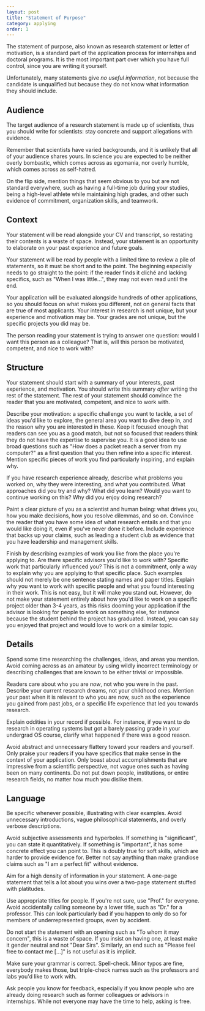 ```yaml
---
layout: post
title: "Statement of Purpose"
category: applying
order: 1
---
```


The statement of purpose, also known as research statement or letter of motivation, is a standard part of the application process for internships and doctoral programs.
It is the most important part over which you have full control, since you are writing it yourself.

Unfortunately, many statements give _no useful information_, not because the candidate is unqualified but because they do not know what information they should include.


## Audience

The target audience of a research statement is made up of scientists, thus you should write for scientists: stay concrete and support allegations with evidence.

Remember that scientists have varied backgrounds, and it is unlikely that all of your audience shares yours.
In science you are expected to be neither overly bombastic, which comes across as egomania, nor overly humble, which comes across as self-hatred.

On the flip side, mention things that seem obvious to you but are not standard everywhere, such as having a full-time job during your studies,
being a high-level athlete while maintaining high grades, and other such evidence of commitment, organization skills, and teamwork.


## Context

Your statement will be read alongside your CV and transcript, so restating their contents is a waste of space.
Instead, your statement is an opportunity to elaborate on your past experience and future goals.

Your statement will be read by people with a limited time to review a pile of statements, so it must be short and to the point.
The beginning especially needs to go straight to the point: if the reader finds it cliché and lacking specifics, such as "When I was little...", they may not even read until the end.

Your application will be evaluated alongside hundreds of other applications, so you should focus on what makes you different, not on general facts that are true of most applicants.
Your interest in research is not unique, but your experience and motivation may be. Your grades are not unique, but the specific projects you did may be.

The person reading your statement is trying to answer one question: would I want this person as a colleague?
That is, will this person be motivated, competent, and nice to work with?


## Structure

Your statement should start with a summary of your interests, past experience, and motivation. You should write this summary _after_ writing the rest of the statement.
The rest of your statement should convince the reader that you are motivated, competent, and nice to work with.

Describe your motivation: a specific challenge you want to tackle, a set of ideas you'd like to explore, the general area you want to dive deep in, and the reason why you are interested in these.
Keep it focused enough that readers can see you as a good match, but not so focused that readers think they do not have the expertise to supervise you.
It is a good idea to use broad questions such as "How does a packet reach a server from my computer?" as a first question that you then refine into a specific interest.
Mention specific pieces of work you find particularly inspiring, and explain why.

If you have research experience already, describe what problems you worked on, why they were interesting, and what you contributed.
What approaches did you try and why? What did you learn? Would you want to continue working on this? Why did you enjoy doing research?

Paint a clear picture of you as a scientist and human being: what drives you, how you make decisions, how you resolve dilemmas, and so on.
Convince the reader that you have some idea of what research entails and that you would like doing it, even if you've never done it before.
Include experience that backs up your claims, such as leading a student club as evidence that you have leadership and management skills.

Finish by describing examples of work you like from the place you're applying to. Are there specific advisors you'd like to work with?
Specific work that particularly influenced you? This is not a commitment, only a way to explain why you are applying to that specific place.
Such examples should not merely be one sentence stating names and paper titles.
Explain why you want to work with specific people and what you found interesting in their work. This is not easy, but it will make you stand out.
However, do not make your statement entirely about how you'd like to work on a specific project older than 3-4 years,
as this risks dooming your application if the advisor is looking for people to work on something else, for instance because the student behind the project has graduated.
Instead, you can say you enjoyed that project and would love to work on a similar topic.


## Details

Spend some time researching the challenges, ideas, and areas you mention.
Avoid coming across as an amateur by using wildly incorrect terminology or describing challenges that are known to be either trivial or impossible.

Readers care about who you are _now_, not who you were in the past. Describe your current research dreams, not your childhood ones.
Mention your past when it is relevant to who you are now, such as the experience you gained from past jobs, or a specific life experience that led you towards research.

Explain oddities in your record if possible.
For instance, if you want to do research in operating systems but got a barely passing grade in your undergrad OS course, clarify what happened if there was a good reason.

Avoid abstract and unnecessary flattery toward your readers and yourself.
Only praise your readers if you have specifics that make sense in the context of your application.
Only boast about accomplishments that are impressive from a scientific perspective, not vague ones such as having been on many continents.
Do not put down people, institutions, or entire research fields, no matter how much you dislike them.


## Language

Be specific whenever possible, illustrating with clear examples.
Avoid unnecessary introductions, vague philosophical statements, and overly verbose descriptions.

Avoid subjective assessments and hyperboles. If something is "significant", you can state it quantitatively.
If something is "important", it has some concrete effect you can point to.
This is doubly true for soft skills, which are harder to provide evidence for.
Better not say anything than make grandiose claims such as "I am a perfect fit" without evidence.

Aim for a high density of information in your statement.
A one-page statement that tells a lot about you wins over a two-page statement stuffed with platitudes.

Use appropriate titles for people. If you're not sure, use "Prof." for everyone.
Avoid accidentally calling someone by a lower title, such as "Dr." for a professor.
This can look particularly bad if you happen to only do so for members of underrepresented groups, even by accident.

Do not start the statement with an opening such as "To whom it may concern", this is a waste of space.
If you insist on having one, at least make it gender neutral and not "Dear Sirs".
Similarly, an end such as "Please feel free to contact me [...]" is not useful as it is implicit.

Make sure your grammar is correct. Spell-check.
Minor typos are fine, everybody makes those, but triple-check names such as the professors and labs you'd like to work with.

Ask people you know for feedback, especially if you know people who are already doing research such as former colleagues or advisors in internships.
While not everyone may have the time to help, asking is free.
